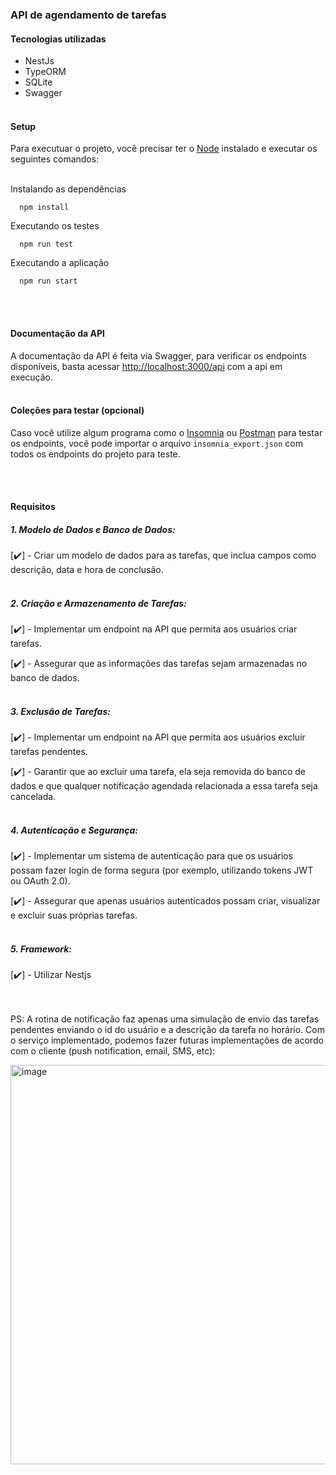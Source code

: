 ### API de agendamento de tarefas

#### Tecnologias utilizadas
- NestJs
- TypeORM
- SQLite
- Swagger
<br><br>

#### Setup
Para executuar o projeto, você precisar ter o [Node](https://nodejs.org) instalado e executar os seguintes comandos:
<br><br>

Instalando as dependências
```console
  npm install
```

Executando os testes
```console
  npm run test
```

Executando a aplicação
```console
  npm run start
```

<br><br>
#### Documentação da API
A documentação da API é feita via Swagger, para verificar os endpoints disponíveis, basta acessar [http://localhost:3000/api](http://localhost:3000/api) com a api em execução.
<br><br>
#### Coleções para testar (opcional)
Caso você utilize algum programa como o [Insomnia](https://insomnia.rest/download) ou [Postman](https://www.postman.com/downloads/) para testar os endpoints, você pode importar o arquivo `insomnia_export.json` com todos os endpoints do projeto para teste.

<br><br>
#### Requisitos
##### 1. Modelo de Dados e Banco de Dados:
[✔️] - Criar um modelo de dados para as tarefas, que inclua campos como descrição, data e hora de conclusão.
<br><br>

##### 2. Criação e Armazenamento de Tarefas:
[✔️] - Implementar um endpoint na API que permita aos usuários criar tarefas.

[✔️] - Assegurar que as informações das tarefas sejam armazenadas no banco de dados.
<br><br>

##### 3. Exclusão de Tarefas:
[✔️] - Implementar um endpoint na API que permita aos usuários excluir tarefas pendentes.

[✔️] - Garantir que ao excluir uma tarefa, ela seja removida do banco de dados e que qualquer notificação agendada relacionada a essa tarefa seja cancelada.
<br><br>

##### 4. Autenticação e Segurança:
[✔️] - Implementar um sistema de autenticação para que os usuários possam fazer login de forma segura (por exemplo, utilizando tokens JWT ou OAuth 2.0).

[✔️] - Assegurar que apenas usuários autenticados possam criar, visualizar e excluir suas próprias tarefas.
<br><br>

##### 5. Framework:
[✔️] - Utilizar Nestjs

<br><br>
PS: A rotina de notificação faz apenas uma simulação de envio das tarefas pendentes enviando o id do usuário e a descrição da tarefa no horário. Com o serviço implementado, podemos fazer futuras implementações de acordo com o cliente (push notification, email, SMS, etc):

<img width="639" alt="image" src="https://github.com/pedrogodoy/tasks-scheduling/assets/25281604/71957102-678f-4aa9-b246-6bf18f9d3835">
